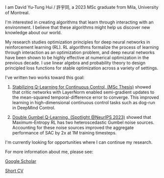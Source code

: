 I am David Yu-Tung Hui / 許宇同, a 2023 MSc graduate from Mila, University of Montreal.

I'm interested in creating algorithms that learn through interacting with an environment.
I believe that these algorithms might help us discover new knowledge about our world.

My research studies optimization principles for deep neural networks in reinforcement learning (RL).
RL algorithms formalize the process of learning through interaction as an optimization problem, and deep neural networks have been shown to be highly effective at numerical optimization in the previous decade.
I use linear algebra and probability theory to design principled loss functions for stable optimization across a variety of settings. 

I've written two works toward this goal:
1. [Stabilizing Q-Learning for Continuous Control, (MSc Thesis)](https://papyrus.bib.umontreal.ca/xmlui/bitstream/handle/1866/32085/Hui_David_Yu-Tung_2022_memoire.pdf)
showed that critic networks with LayerNorm enabled semi-gradient updates to the mean-squared temporal-difference error to converge.
This improved learning in high-dimensional continuous control tasks such as dog-run in DeepMind Control.

3. [Double Gumbel Q-Learning, (Spotlight @NeurIPS 2023)](https://openreview.net/forum?id=UdaTyy0BNB)
showed that Maximum-Entropy RL has two heteroscedastic Gumbel noise sources.
Accounting for these noise sources improved the aggregate performance of SAC by 2x at 1M training timesteps.

I'm currently looking for opportunities where I can continue my research.

For more information about me, please see:

[Google Scholar](https://scholar.google.com/citations?user=pXHOdMwAAAAJ&hl=en)

[Short CV](https://dyth.github.io/CV_DavidYu_TungHui.pdf)
